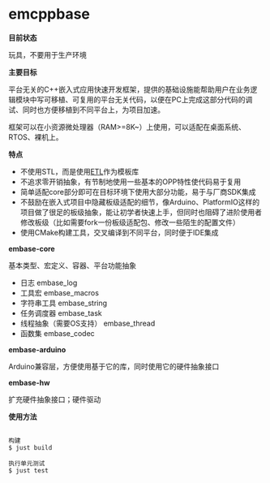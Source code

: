 # emcppbase

**目前状态**

玩具，不要用于生产环境

**主要目标**

平台无关的C++嵌入式应用快速开发框架，提供的基础设施能帮助用户在业务逻辑模块中写可移植、可复用的平台无关代码，以便在PC上完成这部分代码的调试、同时也方便移植到不同平台上，为项目加速。

框架可以在小资源微处理器（RAM>=8K~）上使用，可以适配在桌面系统、RTOS、裸机上。

**特点**

- 不使用STL，而是使用[ETL](https://www.etlcpp.com/documentation.html)作为模板库
- 不追求零开销抽象，有节制地使用一些基本的OPP特性使代码易于复用
- 简单适配core部分即可在目标环境下使用大部分功能，易于与厂商SDK集成
- 不鼓励在嵌入式项目中隐藏板级适配的细节，像Arduino、PlatformIO这样的项目做了很足的板级抽象，能让初学者快速上手，但同时也阻碍了进阶使用者修改板级（比如需要fork一份板级适配包、修改一些陌生的配置文件）
- 使用CMake构建工具，交叉编译到不同平台，同时便于IDE集成

**embase-core**

基本类型、宏定义、容器、平台功能抽象

- 日志 embase_log
- 工具宏 embase_macros
- 字符串工具 embase_string
- 任务调度器 embase_task
- 线程抽象（需要OS支持） embase_thread
- 函数集 embase_codec

**embase-arduino**

Arduino兼容层，方便使用基于它的库，同时使用它的硬件抽象接口

**embase-hw**

扩充硬件抽象接口；硬件驱动

**使用方法**

```

构建
$ just build

执行单元测试
$ just test

```
